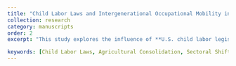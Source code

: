 ```yaml
---
title: "Child Labor Laws and Intergenerational Occupational Mobility in Agriculture"
collection: research
category: manuscripts
order: 2
excerpt: "This study explores the influence of **U.S. child labor legislation** on the **intergenerational transmission** of **agricultural occupations**. Drawing on data from the U.S. Decennial Census and the Census of Agriculture between 1880 and 1930, a Difference-in-Differences analysis indicates a **6.5\% reduction** in the tendency for children from agricultural families to remain in farming. Differential impacts were identified across **gender, birth order, and racial categories**, with an increased likelihood of individuals from disadvantaged backgrounds moving into non-agricultural fields. The study also documents a concurrent **decrease in the quantity of farms** alongside an **expansion in their average acreage**, pointing to a consolidation within the agricultural sector. These findings demonstrate that child labor legislation was a key contributor to shifts in **occupational patterns** and hastened the economy-wide **structural move away from agriculture** in the United States."

keywords: [Child Labor Laws, Agricultural Consolidation, Sectoral Shifts]
---
```


